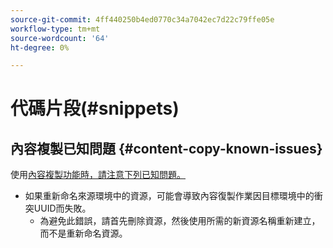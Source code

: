 ```yaml
---
source-git-commit: 4ff440250b4ed0770c34a7042ec7d22c79ffe05e
workflow-type: tm+mt
source-wordcount: '64'
ht-degree: 0%

---
```

# 代碼片段(#snippets)

## 內容複製已知問題 {#content-copy-known-issues}

使用[內容複製功能時，請注意下列已知問題。](/help/using/content-copy.md)

* 如果重新命名來源環境中的資源，可能會導致內容復製作業因目標環境中的衝突UUID而失敗。
   * 為避免此錯誤，請首先刪除資源，然後使用所需的新資源名稱重新建立，而不是重新命名資源。
